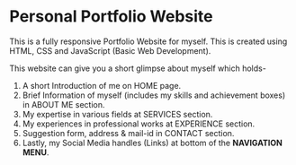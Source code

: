 <h1>Personal Portfolio Website</h1>
<p>
This is a fully responsive Portfolio Website for myself. This is created using HTML, CSS and JavaScript (Basic Web Development).

This website can give you a short glimpse about myself which holds-

1. A short Introduction of me on HOME page.
2. Brief Information of myself (includes my skills and achievement boxes) in ABOUT ME section.
3. My expertise in various fields at SERVICES section.
4. My experiences in professional works at EXPERIENCE section.
5. Suggestion form, address & mail-id in CONTACT section.
6. Lastly, my Social Media handles (Links) at bottom of the <b>NAVIGATION MENU</b>.
</p>
